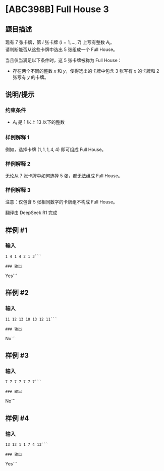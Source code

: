 # [ABC398B] Full House 3

## 题目描述

[problemUrl]: https://atcoder.jp/contests/abc398/tasks/abc398_b

现有 $7$ 张卡牌，第 $i$ 张卡牌 $(i=1,\ldots,7)$ 上写有整数 $A_i$。  
请判断能否从这些卡牌中选出 $5$ 张组成一个 Full House。

当且仅当满足以下条件时，这 $5$ 张卡牌被称为 Full House：

- 存在两个不同的整数 $x$ 和 $y$，使得选出的卡牌中包含 $3$ 张写有 $x$ 的卡牌和 $2$ 张写有 $y$ 的卡牌。

## 说明/提示

### 约束条件

- $A_i$ 是 $1$ 以上 $13$ 以下的整数

### 样例解释 1

例如，选择卡牌 $(1,1,1,4,4)$ 即可组成 Full House。

### 样例解释 2

无论从 $7$ 张卡牌中如何选择 $5$ 张，都无法组成 Full House。

### 样例解释 3

注意：仅包含 $5$ 张相同数字的卡牌组不构成 Full House。

翻译由 DeepSeek R1 完成

## 样例 #1

### 输入

```
1 4 1 4 2 1 3```

### 输出

```
Yes```

## 样例 #2

### 输入

```
11 12 13 10 13 12 11```

### 输出

```
No```

## 样例 #3

### 输入

```
7 7 7 7 7 7 7```

### 输出

```
No```

## 样例 #4

### 输入

```
13 13 1 1 7 4 13```

### 输出

```
Yes```


